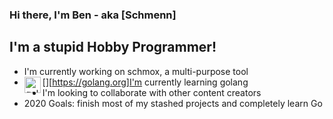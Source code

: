 ### Hi there, I'm Ben - aka [Schmenn]

## I'm a stupid Hobby Programmer!
- I'm currently working on schmox, a multi-purpose tool
- [<img align="left" alt="golang" width="26px" src="https://user-images.githubusercontent.com/3613230/41752586-476b0b24-7596-11e8-95fe-8fd3faa21e8a.png" />][https://golang.org]I'm currently learning golang
- I'm looking to collaborate with other content creators
- 2020 Goals: finish most of my stashed projects and completely learn Go


 
